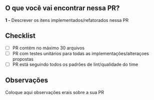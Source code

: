 ## O que você vai encontrar nessa PR?

**1 -** Descrever os itens implementados/refatorados nessa PR

## Checklist

- [ ] PR contém no máximo 30 arquivos
- [ ] PR com testes unitários para todas as implementações/alteraçoes propostas
- [ ] PR está seguindo todos os padrões de lint/qualidade do time

## Observações

Coloque aqui observações erais sobre a sua PR